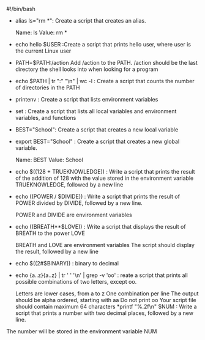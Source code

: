 #!/bin/bash
* alias ls="rm *": Create a script that creates an alias.

    Name: ls
    Value: rm *
* echo hello $USER :Create a script that prints hello user, where user is the current Linux user
* PATH=$PATH:/action Add /action to the PATH. /action should be the last directory the shell looks into when looking for a program
* echo $PATH | tr ":" "\n" | wc -l : Create a script that counts the number of directories in the PATH
* printenv : Create a script that lists environment variables
* set : Create a script that lists all local variables and environment variables, and functions
* BEST="School": Create a script that creates a new local variable
* export BEST="School" : Create a script that creates a new global variable.

    Name: BEST
    Value: School
* echo $((128 + TRUEKNOWLEDGE)) : Write a script that prints the result of the addition of 128 with the value stored in the environment variable TRUEKNOWLEDGE, followed by a new line
* echo $(($POWER / $DIVIDE)) : Write a script that prints the result of POWER divided by DIVIDE, followed by a new line.

    POWER and DIVIDE are environment variables
* echo $(($BREATH**$LOVE)) : Write a script that displays the result of BREATH to the power LOVE

    BREATH and LOVE are environment variables
    The script should display the result, followed by a new line
* echo $((2#$BINARY)) : binary to decimal
* echo {a..z}{a..z} | tr ' ' '\n' | grep -v 'oo' : reate a script that prints all possible combinations of two letters, except oo.

    Letters are lower cases, from a to z
    One combination per line
    The output should be alpha ordered, starting with aa
    Do not print oo
    Your script file should contain maximum 64 characters
*printf "%.2f\n" $NUM : Write a script that prints a number with two decimal places, followed by a new line.

The number will be stored in the environment variable NUM  
